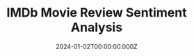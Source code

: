 ---
title: "IMDb Movie Review Sentiment Analysis"
date: "2024-01-02T00:00:00.000Z"
description: "This project analyzes the discrepancies in IMDb movie ratings, particularly focusing on the impact of COVID-19 on viewer ratings and sentiment."
image: "/project/IMDb Movie Review Poster.png"
projectUrl: "https://github.com/shreyashguptas/IMDb_movie_review_sentiment_analysis"
technologies: ["NLP", "Machine Learning", "Python"]
--- 